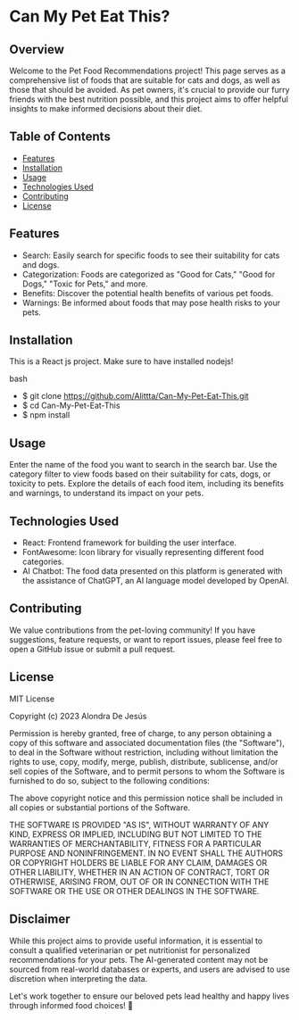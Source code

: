 # Can My Pet Eat This?

## Overview

Welcome to the Pet Food Recommendations project! This page serves as a comprehensive list of foods that are suitable for cats and dogs, as well as those that should be avoided. As pet owners, it's crucial to provide our furry friends with the best nutrition possible, and this project aims to offer helpful insights to make informed decisions about their diet.

## Table of Contents

- [Features](#features)
- [Installation](#installation)
- [Usage](#usage)
- [Technologies Used](#technologies-used)
- [Contributing](#contributing)
- [License](#license)

## Features

- Search: Easily search for specific foods to see their suitability for cats and dogs.
- Categorization: Foods are categorized as "Good for Cats," "Good for Dogs," "Toxic for Pets," and more.
- Benefits: Discover the potential health benefits of various pet foods.
- Warnings: Be informed about foods that may pose health risks to your pets.

## Installation

This is a React js project. Make sure to have installed nodejs!

bash
- $ git clone https://github.com/Alittta/Can-My-Pet-Eat-This.git
- $ cd Can-My-Pet-Eat-This
- $ npm install

## Usage

Enter the name of the food you want to search in the search bar.
Use the category filter to view foods based on their suitability for cats, dogs, or toxicity to pets.
Explore the details of each food item, including its benefits and warnings, to understand its impact on your pets.

## Technologies Used

- React: Frontend framework for building the user interface.
- FontAwesome: Icon library for visually representing different food categories.
- AI Chatbot: The food data presented on this platform is generated with the assistance of ChatGPT, an AI language model developed by OpenAI.


## Contributing
We value contributions from the pet-loving community! If you have suggestions, feature requests, or want to report issues, please feel free to open a GitHub issue or submit a pull request.

## License

MIT License

Copyright (c) 2023 Alondra De Jesús

Permission is hereby granted, free of charge, to any person obtaining a copy
of this software and associated documentation files (the "Software"), to deal
in the Software without restriction, including without limitation the rights
to use, copy, modify, merge, publish, distribute, sublicense, and/or sell
copies of the Software, and to permit persons to whom the Software is
furnished to do so, subject to the following conditions:

The above copyright notice and this permission notice shall be included in all
copies or substantial portions of the Software.

THE SOFTWARE IS PROVIDED "AS IS", WITHOUT WARRANTY OF ANY KIND, EXPRESS OR
IMPLIED, INCLUDING BUT NOT LIMITED TO THE WARRANTIES OF MERCHANTABILITY,
FITNESS FOR A PARTICULAR PURPOSE AND NONINFRINGEMENT. IN NO EVENT SHALL THE
AUTHORS OR COPYRIGHT HOLDERS BE LIABLE FOR ANY CLAIM, DAMAGES OR OTHER
LIABILITY, WHETHER IN AN ACTION OF CONTRACT, TORT OR OTHERWISE, ARISING FROM,
OUT OF OR IN CONNECTION WITH THE SOFTWARE OR THE USE OR OTHER DEALINGS IN THE
SOFTWARE.


## Disclaimer
While this project aims to provide useful information, it is essential to consult a qualified veterinarian or pet nutritionist for personalized recommendations for your pets. The AI-generated content may not be sourced from real-world databases or experts, and users are advised to use discretion when interpreting the data.

Let's work together to ensure our beloved pets lead healthy and happy lives through informed food choices! 🐾

